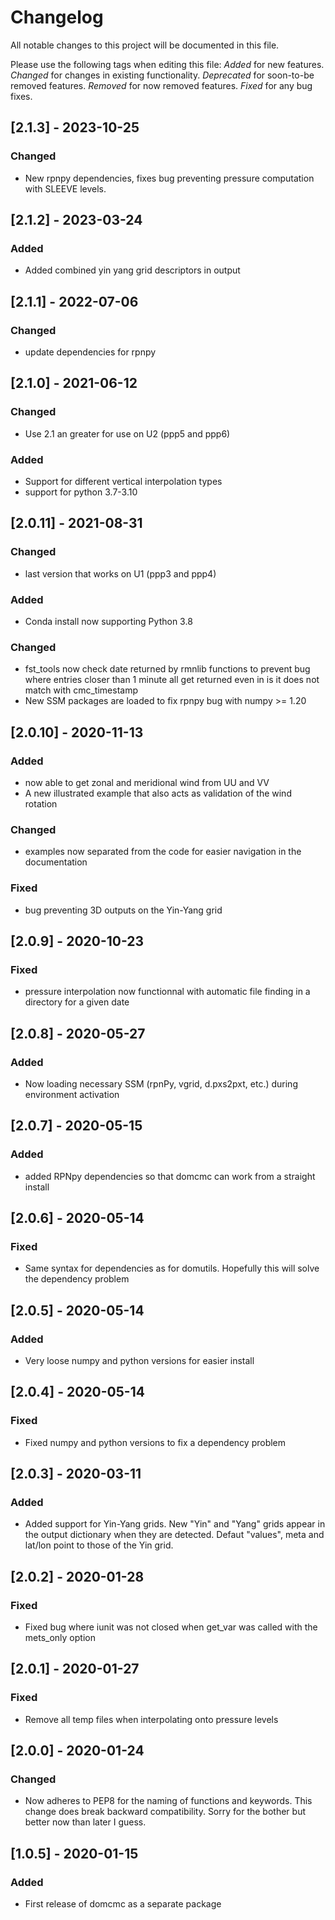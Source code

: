 # Changelog
All notable changes to this project will be documented in this file.

Please use the following tags when editing this file:
*Added* for new features.
*Changed* for changes in existing functionality.
*Deprecated* for soon-to-be removed features.
*Removed* for now removed features.
*Fixed* for any bug fixes. 

## [2.1.3] - 2023-10-25
### Changed
- New rpnpy dependencies, fixes bug preventing pressure computation with SLEEVE levels. 

## [2.1.2] - 2023-03-24
### Added
- Added combined yin yang grid descriptors in output

## [2.1.1] - 2022-07-06
### Changed
- update dependencies for rpnpy

## [2.1.0] - 2021-06-12
### Changed
- Use 2.1 an greater for use on U2 (ppp5 and ppp6)
### Added
- Support for different vertical interpolation types
- support for python 3.7-3.10

## [2.0.11] - 2021-08-31
### Changed
- last version that works on U1 (ppp3 and ppp4)
### Added
- Conda install now supporting Python 3.8
### Changed
- fst_tools now check date returned by rmnlib functions to prevent bug where entries 
  closer than 1 minute all get returned even in is it does not match with cmc_timestamp
- New SSM packages are loaded to fix rpnpy bug with numpy >= 1.20

## [2.0.10] - 2020-11-13
### Added
- now able to get zonal and meridional wind from UU and VV
- A new illustrated example that also acts as validation of the wind rotation
### Changed
- examples now separated from the code for easier navigation in the documentation
### Fixed
- bug preventing 3D outputs on the Yin-Yang grid

## [2.0.9] - 2020-10-23
### Fixed
- pressure interpolation now functionnal with automatic file finding in a directory for a given date

## [2.0.8] - 2020-05-27
### Added
- Now loading necessary SSM (rpnPy, vgrid, d.pxs2pxt, etc.) during environment activation

## [2.0.7] - 2020-05-15
### Added
- added RPNpy dependencies so that domcmc can work from a straight install

## [2.0.6] - 2020-05-14
### Fixed
- Same syntax for dependencies as for domutils. Hopefully this will solve the dependency problem

## [2.0.5] - 2020-05-14
### Added
- Very loose numpy and python versions for easier install

## [2.0.4] - 2020-05-14
### Fixed
- Fixed numpy and python versions to fix a dependency problem

## [2.0.3] - 2020-03-11
### Added
- Added support for Yin-Yang grids. New "Yin" and "Yang" grids appear in the output dictionary when 
they are detected. Defaut "values", meta and lat/lon point to those of the Yin grid.

## [2.0.2] - 2020-01-28
### Fixed
- Fixed bug where iunit was not closed when get_var was called with the mets_only option

## [2.0.1] - 2020-01-27
### Fixed
- Remove all temp files when interpolating onto pressure levels

## [2.0.0] - 2020-01-24
### Changed
- Now adheres to PEP8 for the naming of functions and keywords. 
  This change does break backward compatibility. Sorry for the bother but better now than 
  later I guess. 

## [1.0.5] - 2020-01-15
### Added
- First release of domcmc as a separate package
